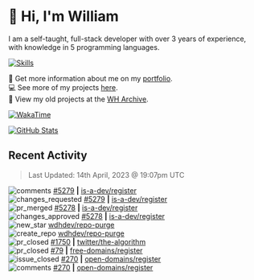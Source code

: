 # 👋 Hi, I'm William
I am a self-taught, full-stack developer with over 3 years of experience, with knowledge in 5 programming languages.

[![Skills](https://skillicons.dev/icons?i=css,cloudflare,discord,bots,docker,express,firebase,git,github,githubactions,html,js,linux,md,mongodb,netlify,nodejs,py,replit,tailwind,ts,vercel,vscode,wordpress,workers)](https://wdh.gg/dev)

🧑 Get more information about me on my [portfolio](https://wdh.gg/dev).
<br>
💻 See more of my projects [here](https://wdh.gg/github-org).
<br>
📁 View my old projects at the [WH Archive](https://wdh.gg/archive).

[![WakaTime](https://wakatime.com/badge/user/817e29c1-e1ac-4adc-936b-37bfa447c165.svg?style=for-the-badge)](https://wdh.gg/wakatime)

[![GitHub Stats](https://github-readme-stats.vercel.app/api?username=williamdavidharrison&theme=algolia&show_icons=true&border_radius=8&count_private=true&include_all_commits=true)](https://wdh.gg/github)

## Recent Activity
<!--RECENT_ACTIVITY:last_update-->
> Last Updated: 14th April, 2023 @ 19:07pm UTC
<!--RECENT_ACTIVITY:last_update_end-->

<!--RECENT_ACTIVITY:start-->
![comments](https://cdn.jsdelivr.net/gh/Readme-Workflows/Readme-Icons@main/icons/octicons/Comment.svg) [#5279](https://github.com/is-a-dev/register/pull/5279#issuecomment-1508355918) **|** [is-a-dev/register](https://github.com/is-a-dev/register)<br>
![changes_requested](https://cdn.jsdelivr.net/gh/Readme-Workflows/Readme-Icons@main/icons/octicons/RequestedChanges.svg) [#5279](https://github.com/is-a-dev/register/pull/5279#pullrequestreview-1385268357) **|** [is-a-dev/register](https://github.com/is-a-dev/register)<br>
![pr_merged](https://cdn.jsdelivr.net/gh/Readme-Workflows/Readme-Icons@main/icons/octicons/PullRequestMerged.svg) [#5278](https://github.com/is-a-dev/register/pull/5278) **|** [is-a-dev/register](https://github.com/is-a-dev/register)<br>
![changes_approved](https://cdn.jsdelivr.net/gh/Readme-Workflows/Readme-Icons@main/icons/octicons/ApprovedChanges.svg) [#5278](https://github.com/is-a-dev/register/pull/5278#pullrequestreview-1385266048) **|** [is-a-dev/register](https://github.com/is-a-dev/register)<br>
![new_star](https://cdn.jsdelivr.net/gh/Readme-Workflows/Readme-Icons@main/icons/octicons/StarredRepositoryYellow.svg) [wdhdev/repo-purge](https://github.com/wdhdev/repo-purge)<br>
![create_repo](https://cdn.jsdelivr.net/gh/Readme-Workflows/Readme-Icons@main/icons/octicons/Repository.svg) [wdhdev/repo-purge](https://github.com/wdhdev/repo-purge)<br>
![pr_closed](https://cdn.jsdelivr.net/gh/Readme-Workflows/Readme-Icons@main/icons/octicons/PullRequestClosed.svg) [#1750](https://github.com/twitter/the-algorithm/pull/1750) **|** [twitter/the-algorithm](https://github.com/twitter/the-algorithm)<br>
![pr_closed](https://cdn.jsdelivr.net/gh/Readme-Workflows/Readme-Icons@main/icons/octicons/PullRequestClosed.svg) [#79](https://github.com/free-domains/register/pull/79) **|** [free-domains/register](https://github.com/free-domains/register)<br>
![issue_closed](https://cdn.jsdelivr.net/gh/Readme-Workflows/Readme-Icons@main/icons/octicons/IssueClosed.svg) [#270](https://github.com/open-domains/register/issues/270) **|** [open-domains/register](https://github.com/open-domains/register)<br>
![comments](https://cdn.jsdelivr.net/gh/Readme-Workflows/Readme-Icons@main/icons/octicons/Comment.svg) [#270](https://github.com/open-domains/register/issues/270#issuecomment-1507762858) **|** [open-domains/register](https://github.com/open-domains/register)<br>
<!--RECENT_ACTIVITY:end-->
